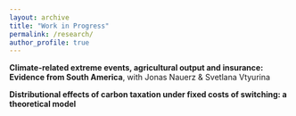 ```yaml
---
layout: archive
title: "Work in Progress"
permalink: /research/
author_profile: true
---
```



**Climate-related extreme events, agricultural output and insurance: Evidence from South America**, with Jonas Nauerz & Svetlana Vtyurina

**Distributional effects of carbon taxation under fixed costs of switching: a theoretical model**





